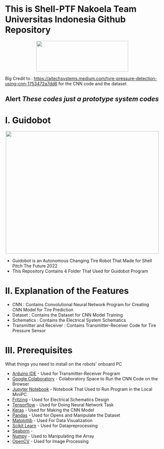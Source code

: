 
# This is Shell-PTF Nakoela Team Universitas Indonesia Github Repository <br />


<p align="center">
  <img width="300" height="100" src="https://bem.ui.ac.id/wp-content/uploads/2021/07/Logo-UI-SMV-A.-Shelina-Adjani.png">
</p>


Big Credit to : https://aitechsystems.medium.com/tyre-pressure-detection-using-cnn-1753472a7dd6 for the CNN code and the dataset <br />

## Alert *These codes just a prototype system codes*

# I. Guidobot <br />

<p align="center">
  <img width = "500" height = "400" src="https://user-images.githubusercontent.com/99890283/154802405-6d9962c1-79df-46fe-b42a-7cc3f0ec6955.jpeg">
</p>

* Guidobot is an Autonomous Changing Tire Robot That Made for Shell Pitch The Future 2022
* This Repository Contains 4 Folder That Used for Guidobot Program 

# II. Explanation of the Features

* CNN : Contains Convolutional Neural Network Program for Creating CNN Model for Tire Prediction <br />
* Dataset : Contains the Dataset for CNN Model Training
* Schematics : Contains the Electrical System Schematics <br />
* Transmitter and Receiver : Contains Transmitter-Receiver Code for Tire Pressure Sensor <br />

# III. Prerequisites

What things you need to install on the robots' onboard PC

* [Arduino IDE](https://ubuntu.com/tutorials/install-the-arduino-ide#1-overview) - Used for Transmitter-Receiver Program
* [Google Colaboratory](https://colab.research.google.com) - Colaboratory Space to Run the CNN Code on the Browser
* [Jupyter Notebook](https://jupyter.org/) - Notebook That Used to Run Program in the Local MiniPC
* [Fritzing](https://fritzing.org/) - Used for Electrical Schematics Design 
* [Tensorflow](https://www.tensorflow.org/) - Used for Doing Neural Network Task 
* [Keras](https://keras.io/) - Used for Making the CNN Model
* [Pandas](https://pandas.pydata.org/) - Used for Opens and Manipulate the Dataset
* [Matplotlib](https://matplotlib.org/) - Used For Data Visualization 
* [Scikit Learn](https://scikit-learn.org/stable/) - Used for Datapreprocessing 
* [Seaborn](https://seaborn.pydata.org/) - 
* [Numpy](https://numpy.org/) - Used to Manipulating the Array 
* [OpenCV](https://opencv.org/) - Used for Image Processing 


